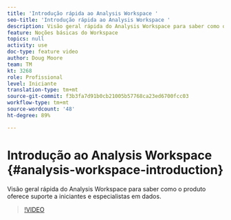 ```yaml
---
title: 'Introdução rápida ao Analysis Workspace '
seo-title: 'Introdução rápida ao Analysis Workspace '
description: Visão geral rápida do Analysis Workspace para saber como o produto oferece suporte a iniciantes e especialistas em dados.
feature: Noções básicas do Workspace
topics: null
activity: use
doc-type: feature video
author: Doug Moore
team: TM
kt: 3268
role: Profissional
level: Iniciante
translation-type: tm+mt
source-git-commit: f3b3fa7d91b0cb21005b57768ca23ed6700fcc03
workflow-type: tm+mt
source-wordcount: '48'
ht-degree: 89%

---
```



# Introdução ao Analysis Workspace {#analysis-workspace-introduction}

Visão geral rápida do Analysis Workspace para saber como o produto oferece suporte a iniciantes e especialistas em dados.

>[!VIDEO](https://video.tv.adobe.com/v/28165/?quality=12)
